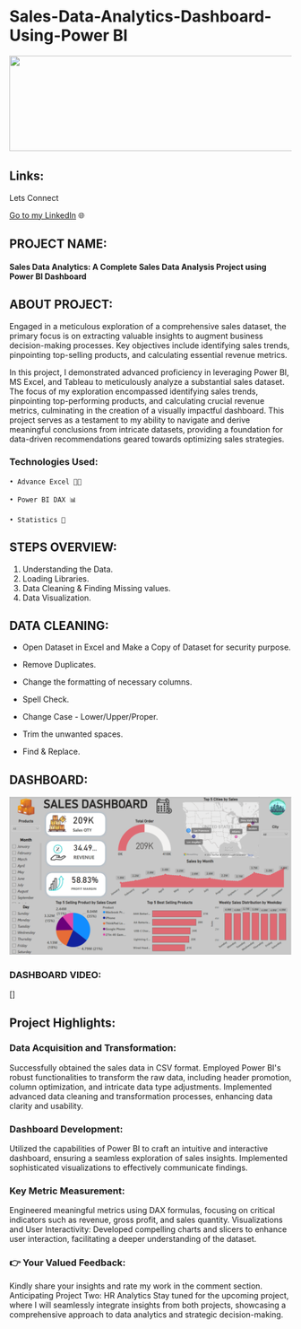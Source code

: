 # Sales-Data-Analytics-Dashboard-Using-Power BI

<p align="center">
  <img width="700" height="170" src="https://www.google.com/url?sa=i&url=https%3A%2F%2Fwww.freepik.com%2Fpremium-photo%2Fwords-sales-reports-is-written-gray-file-folder-documents_13877363.htm&psig=AOvVaw1nzrUmiGDDhsKhECVt17Zz&ust=1706008731841000&source=images&cd=vfe&opi=89978449&ved=0CBMQjRxqFwoTCNDzvfvv8IMDFQAAAAAdAAAAABAF">
</p>

## Links:
Lets Connect 

[Go to my LinkedIn](https://www.linkedin.com/in/nikhil-kori-31664a2a3/) 🌐

## PROJECT NAME:

#### Sales Data Analytics: A Complete Sales Data Analysis Project using Power BI Dashboard

## ABOUT PROJECT:

Engaged in a meticulous exploration of a comprehensive sales dataset, the primary focus is on extracting valuable insights to augment business decision-making processes. Key objectives include identifying sales trends, pinpointing top-selling products, and calculating essential revenue metrics.

In this project, I demonstrated advanced proficiency in leveraging Power BI, MS Excel, and Tableau to meticulously analyze a substantial sales dataset. The focus of my exploration encompassed identifying sales trends, pinpointing top-performing products, and calculating crucial revenue metrics, culminating in the creation of a visually impactful dashboard. This project serves as a testament to my ability to navigate and derive meaningful conclusions from intricate datasets, providing a foundation for data-driven recommendations geared towards optimizing sales strategies.

### Technologies Used:

    • Advance Excel 👨‍💻 

    • Power BI DAX 📊

    • Statistics 📜
    
## STEPS OVERVIEW:

1) Understanding the Data.
2) Loading Libraries.
3) Data Cleaning & Finding Missing values.
4) Data Visualization.

## DATA CLEANING:

   - Open Dataset in Excel and Make a Copy of Dataset for security purpose.

   - Remove Duplicates.

   - Change the formatting of necessary columns.

   - Spell Check.

   - Change Case - Lower/Upper/Proper.

   - Trim the unwanted spaces.

   - Find & Replace.


## DASHBOARD:

![HR Dashboard ](https://github.com/Nikhilkori03/Sala-Data-Analysis/blob/main/Dashboard.png?raw=true)

### DASHBOARD VIDEO:

[]

## Project Highlights:

### Data Acquisition and Transformation:
Successfully obtained the sales data in CSV format.
Employed Power BI's robust functionalities to transform the raw data, including header promotion, column optimization, and intricate data type adjustments.
Implemented advanced data cleaning and transformation processes, enhancing data clarity and usability.

### Dashboard Development:
Utilized the capabilities of Power BI to craft an intuitive and interactive dashboard, ensuring a seamless exploration of sales insights.
Implemented sophisticated visualizations to effectively communicate findings.

### Key Metric Measurement:
Engineered meaningful metrics using DAX formulas, focusing on critical indicators such as revenue, gross profit, and sales quantity.
Visualizations and User Interactivity:
Developed compelling charts and slicers to enhance user interaction, facilitating a deeper understanding of the dataset.

### 👉 Your Valued Feedback:
Kindly share your insights and rate my work in the comment section.
Anticipating Project Two: HR Analytics
Stay tuned for the upcoming project, where I will seamlessly integrate insights from both projects, showcasing a comprehensive approach to data analytics and strategic decision-making.
